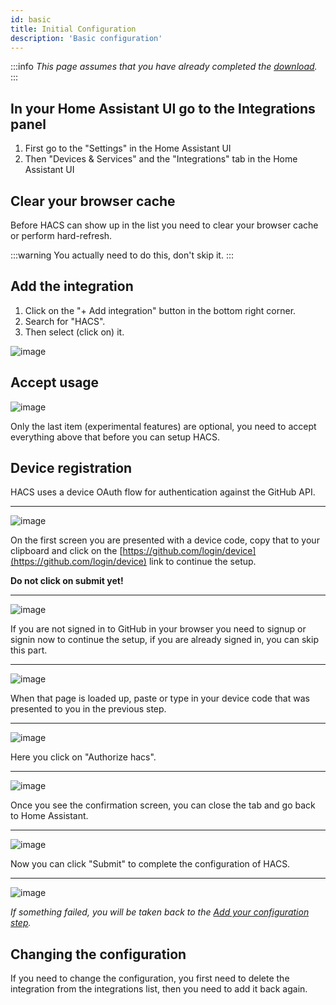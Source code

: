 ```yaml
---
id: basic
title: Initial Configuration
description: 'Basic configuration'
---
```


:::info
_This page assumes that you have already completed the [download](/docs/setup/prerequisites)._
:::

## In your Home Assistant UI go to the Integrations panel

1. First go to the "Settings" in the Home Assistant UI
1. Then "Devices & Services" and the "Integrations" tab in the Home Assistant UI

## Clear your browser cache

Before HACS can show up in the list you need to clear your browser cache or perform hard-refresh.

:::warning
You actually need to do this, don't skip it.
:::

## Add the integration

1. Click on the "+ Add integration" button in the bottom right corner.
1. Search for "HACS".
1. Then select (click on) it.

![image](/img/conf3.png)

## Accept usage

![image](/img/part1.png)

Only the last item (experimental features) are optional, you need to accept everything above that before you can setup HACS.

## Device registration

HACS uses a device OAuth flow for authentication against the GitHub API.

---

![image](/img/part2.png)

On the first screen you are presented with a device code, copy that to your clipboard and click on the [https://github.com/login/device](https://github.com/login/device) link to continue the setup.

**Do not click on submit yet!**

---

![image](/img/no_account.png)

If you are not signed in to GitHub in your browser you need to signup or signin now to continue the setup, if you are already signed in, you can skip this part.

---

![image](/img/part3.png)

When that page is loaded up, paste or type in your device code that was presented to you in the previous step.

---

![image](/img/part4.png)

Here you click on "Authorize hacs".

---

![image](/img/part5.png)

Once you see the confirmation screen, you can close the tab and go back to Home Assistant.

---

![image](/img/part2.png)

Now you can click "Submit" to complete the configuration of HACS.

---

![image](/img/conf5.png)

_If something failed, you will be taken back to the [Add your configuration step](#add-your-configuration)._

## Changing the configuration

If you need to change the configuration, you first need to delete the integration from the integrations list, then you need to add it back again.
